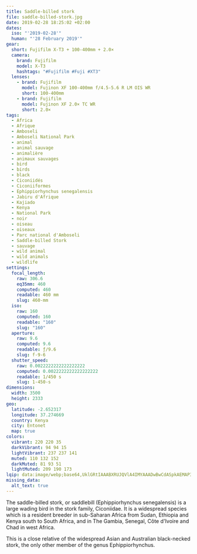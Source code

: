```yaml
---
title: Saddle-billed stork
file: saddle-billed-stork.jpg
date: 2019-02-28 18:25:02 +02:00
dates:
  iso: "'2019-02-28'"
  human: "'28 February 2019'"
gear:
  short: Fujifilm X-T3 + 100-400mm + 2.0×
  camera:
    brand: Fujifilm
    model: X-T3
    hashtags: "#Fujifilm #Fuji #XT3"
  lenses:
    - brand: Fujifilm
      model: Fujinon XF 100-400mm f/4.5-5.6 R LM OIS WR
      short: 100-400mm
    - brand: Fujifilm
      model: Fujinon XF 2.0× TC WR
      short: 2.0×
tags:
  - Africa
  - Afrique
  - Amboseli
  - Amboseli National Park
  - animal
  - animal sauvage
  - animalière
  - animaux sauvages
  - bird
  - birds
  - black
  - Ciconiidés
  - Ciconiiformes
  - Ephippiorhynchus senegalensis
  - Jabiru d'Afrique
  - Kajiado
  - Kenya
  - National Park
  - noir
  - oiseau
  - oiseaux
  - Parc national d'Amboseli
  - Saddle-billed Stork
  - sauvage
  - wild animal
  - wild animals
  - wildlife
settings:
  focal_length:
    raw: 306.6
    eq35mm: 460
    computed: 460
    readable: 460 mm
    slug: 460-mm
  iso:
    raw: 160
    computed: 160
    readable: "160"
    slug: "160"
  aperture:
    raw: 9.6
    computed: 9.6
    readable: ƒ/9.6
    slug: f-9-6
  shutter_speed:
    raw: 0.0022222222222222222
    computed: 0.0022222222222222222
    readable: 1/450 s
    slug: 1-450-s
dimensions:
  width: 3500
  height: 2333
geo:
  latitude: -2.652317
  longitude: 37.274669
  country: Kenya
  city: Entonet
  map: true
colors:
  vibrant: 220 220 35
  darkVibrant: 94 94 15
  lightVibrant: 237 237 141
  muted: 110 132 152
  darkMuted: 81 93 51
  lightMuted: 209 190 173
lqip: data:image/webp;base64,UklGRtIAAABXRUJQVlA4IMYAAADwBwCdASpkAEMAP3GszGE0rCmnpnSbapAuCWUDsB5tgzNPXmRdOcE/5ylcmXvMOAbsOOboO36AEzQa4Hlh3vZ04wVEtpf82rAA/uLgdmOW7GtXiRSq69tXROBWf+LmP/cuuPufS9YeX29d/MCKiF+V6lGQT9zquRjPgUjt9tl66M/tnNezfGMGcRNmqvQ8kLqmXyGM3gZDrkdhQXkBdhSKuW/pytq3Zy6FPBpfVFj3ox+yGFBAKQXI43cEVBQQXu6AH8sVIAA=
missing_data:
  alt_text: true
---
```


The saddle-billed stork, or saddlebill (Ephippiorhynchus senegalensis) is a large wading bird in the stork family, Ciconiidae. It is a widespread species which is a resident breeder in sub-Saharan Africa from Sudan, Ethiopia and Kenya south to South Africa, and in The Gambia, Senegal, Côte d'Ivoire and Chad in west Africa.

This is a close relative of the widespread Asian and Australian black-necked stork, the only other member of the genus Ephippiorhynchus.
